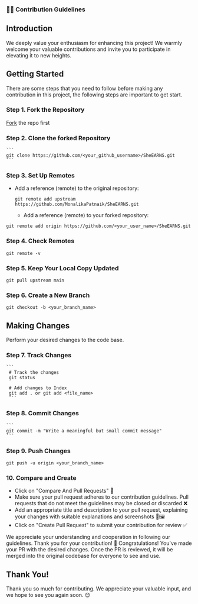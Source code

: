  ### 🧑‍💻 Contribution Guidelines  

## Introduction
 We deeply value your enthusiasm for enhancing this project!  We warmly welcome your valuable contributions and invite you to participate in elevating it to new heights.  

## Getting Started
There are some steps that you need to follow before making any contribution in this project, the following steps are important to get start.


### Step 1. Fork the Repository
 [Fork](https://github.com/MonalikaPatnaik/SheEARNS/fork) the repo first

### Step 2. Clone the forked Repository 
    ```
    git clone https://github.com/<your_github_username>/SheEARNS.git
    ```
### Step 3. Set Up Remotes 
- Add a reference (remote) to the original repository:
    ```
    git remote add upstream https://github.com/MonalikaPatnaik/SheEARNS.git
    ``` 
    - Add a reference (remote) to your forked repository:
```
git remote add origin https://github.com/<your_user_name>/SheEARNS.git
```

### Step 4. Check Remotes
```
git remote -v
```

### Step 5. Keep Your Local Copy Updated
```
git pull upstream main
``` 
### Step 6. Create a New Branch
```
git checkout -b <your_branch_name>
```

## Making Changes
Perform your desired changes to the code base.
### Step 7. Track Changes
    ```
     # Track the changes
     git status

     # Add changes to Index
     git add . or git add <file_name>
     ```
### Step 8. Commit Changes
    ```
    git commit -m "Write a meaningful but small commit message" 
    ```
  ### Step 9. Push Changes
```
git push -u origin <your_branch_name>
```
### 10. Compare and Create
- Click on "Compare And Pull Requests" 🔄
- Make sure your pull request adheres to our contribution guidelines. Pull requests that do not meet the guidelines may be closed or discarded ❌
- Add an appropriate title and description to your pull request, explaining your changes with suitable explanations and screenshots 📝🖼️
- Click on "Create Pull Request" to submit your contribution for review ✅  

We appreciate your understanding and cooperation in following our guidelines. Thank you for your contribution! 🙌
Congratulations! You've made your PR with the desired changes. Once the PR is reviewed, it will be merged into the original codebase for everyone to see and use. 

## Thank You!
Thank you so much for contributing. We appreciate your valuable input, and we hope to see you again soon. 😊